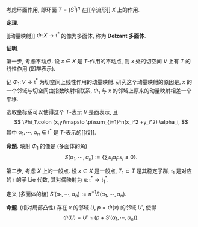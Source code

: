 
考虑环面作用, 即环面 $T=(S^1)^n$ 在[[辛流形]] $X$ 上的作用.

**定理**.

[[动量映射]] $\Phi\colon X\to \mathfrak t^*$ 的像为多面体, 称为 **Delzant 多面体**.

**证明**.

第一步, 考虑不动点. 设 $x\in X$ 是 $T$-作用的不动点, 则 $x$ 处的切空间 $V$ 上有 $T$ 的线性作用 (即群表示).

记 $\Phi_1\colon V\to \mathfrak t^*$ 为切空间上线性作用的动量映射. 研究这个动量映射的原因是, $x$ 的一个邻域与切空间由指数映射相联系, $\Phi_1$ 与 $x$ 的邻域上原来的动量映射相差一个平移.

选取坐标系可以使得这个 $T$-表示 $V$ 是酉表示, 且
$$
\Phi_1\colon  (x,y)\mapsto \pi\sum_{i=1}^n(x_i^2 +y_i^2) \alpha_i,
$$
其中 $\alpha_1,\cdots,\alpha_n\in \mathfrak t^*$ 是 $T$-表示的[[权]].

**命题**. 映射 $\Phi_1$ 的像是 (多面体的角)
$$
S(\alpha_1,\cdots,\alpha_n) := \Big\{\sum_i s_i\alpha_i\colon s_i\geq 0 \Big\}.
$$

第二步, 考虑 $X$ 上的一般点. 设 $x\in X$ 是一般点, $T_1\subset T$ 是其稳定子群, $\mathfrak t_1$ 是对应的 $\mathfrak t$ 的子 Lie 代数, 其对偶映射为 $\pi\colon \mathfrak t^*\to \mathfrak t_1^*$.

定义 (多面体的棱) $S'(\alpha_1,\cdots,\alpha_n):= \pi^{-1}S(\alpha_1,\cdots,\alpha_n)$.

**命题**. (相对局部凸性) 存在 $x$ 的邻域 $U$, $p=\Phi(x)$ 的邻域 $U'$, 使得
$$
\Phi(U)=U'\cap (p+S'(\alpha_1,\cdots,\alpha_n)).
$$
